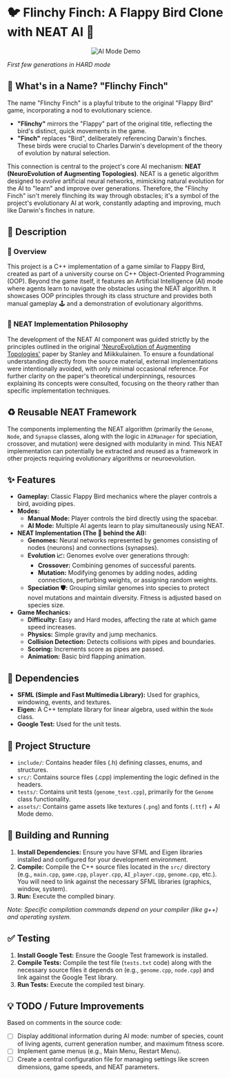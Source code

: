 # 🐦 Flinchy Finch: A Flappy Bird Clone with NEAT AI 🧬



<p align="center">
<img src="assets/ai-mode-demo.gif" alt="AI Mode Demo"/>
</p>

_First few generations in HARD mode_


## 🤔 What's in a Name? "Flinchy Finch"

The name "Flinchy Finch" is a playful tribute to the original "Flappy Bird" game, incorporating a nod to evolutionary science.
* **"Flinchy"** mirrors the "Flappy" part of the original title, reflecting the bird's distinct, quick movements in the game.
* **"Finch"** replaces "Bird", deliberately referencing Darwin's finches. These birds were crucial to Charles Darwin's development of the theory of evolution by natural selection.

This connection is central to the project's core AI mechanism: **NEAT (NeuroEvolution of Augmenting Topologies)**. NEAT is a genetic algorithm designed to *evolve* artificial neural networks, mimicking natural evolution for the AI to "learn" and improve over generations. Therefore, the "Flinchy Finch" isn't merely flinching its way through obstacles; it's a symbol of the project's evolutionary AI at work, constantly adapting and improving, much like Darwin's finches in nature.



## 📝 Description

### 📄 Overview
This project is a C++ implementation of a game similar to Flappy Bird, created as part of a university course on C++ Object-Oriented Programming (OOP). Beyond the game itself, it features an Artificial Intelligence (AI) mode where agents learn to navigate the obstacles using the NEAT algorithm. It showcases OOP principles through its class structure and provides both manual gameplay 🕹️ and a demonstration of evolutionary algorithms.

### 🧩 NEAT Implementation Philosophy
The development of the NEAT AI component was guided strictly by the principles outlined in the original ['NeuroEvolution of Augmenting Topologies'](https://nn.cs.utexas.edu/downloads/papers/stanley.ec02.pdf) paper by Stanley and Miikkulainen. To ensure a foundational understanding directly from the source material, external implementations were intentionally avoided, with only minimal occasional reference. For further clarity on the paper's theoretical underpinnings, resources explaining its concepts were consulted, focusing on the theory rather than specific implementation techniques.



## ♻️ Reusable NEAT Framework

The components implementing the NEAT algorithm (primarily the `Genome`, `Node`, and `Synapse` classes, along with the logic in `AIManager` for speciation, crossover, and mutation) were designed with modularity in mind. This NEAT implementation can potentially be extracted and reused as a framework in other projects requiring evolutionary algorithms or neuroevolution.



## ✨ Features

* **Gameplay:** Classic Flappy Bird mechanics where the player controls a bird, avoiding pipes.
* **Modes:**
    * **Manual Mode:** Player controls the bird directly using the spacebar.
    * **AI Mode:** Multiple AI agents learn to play simultaneously using NEAT.
* **NEAT Implementation (The 🧠 behind the AI):**
    * **Genomes:** Neural networks represented by genomes consisting of nodes (neurons) and connections (synapses).
    * **Evolution 📈:** Genomes evolve over generations through:
        * **Crossover:** Combining genomes of successful parents.
        * **Mutation:** Modifying genomes by adding nodes, adding connections, perturbing weights, or assigning random weights.
    * **Speciation 🛡️:** Grouping similar genomes into species to protect novel mutations and maintain diversity. Fitness is adjusted based on species size.
* **Game Mechanics:**
    * **Difficulty:** Easy and Hard modes, affecting the rate at which game speed increases.
    * **Physics:** Simple gravity and jump mechanics.
    * **Collision Detection:** Detects collisions with pipes and boundaries.
    * **Scoring:** Increments score as pipes are passed.
    * **Animation:** Basic bird flapping animation.



## 🔧 Dependencies

* **SFML (Simple and Fast Multimedia Library):** Used for graphics, windowing, events, and textures.
* **Eigen:** A C++ template library for linear algebra, used within the `Node` class.
* **Google Test:** Used for the unit tests.



## 📁 Project Structure

* `include/`: Contains header files (.h) defining classes, enums, and structures.
* `src/`: Contains source files (.cpp) implementing the logic defined in the headers.
* `tests/`: Contains unit tests (`genome_test.cpp`), primarily for the `Genome` class functionality.
* `assets/`: Contains game assets like textures (`.png`) and fonts (`.ttf`) + AI Mode demo.



## 🚀 Building and Running

1.  **Install Dependencies:** Ensure you have SFML and Eigen libraries installed and configured for your development environment.
2.  **Compile:** Compile the C++ source files located in the `src/` directory (e.g., `main.cpp`, `game.cpp`, `player.cpp`, `AI_player.cpp`, `genome.cpp`, etc.). You will need to link against the necessary SFML libraries (graphics, window, system).
3.  **Run:** Execute the compiled binary.

*Note: Specific compilation commands depend on your compiler (like g++) and operating system.*



## ✅ Testing

1.  **Install Google Test:** Ensure the Google Test framework is installed.
2.  **Compile Tests:** Compile the test file (`tests.txt` code) along with the necessary source files it depends on (e.g., `genome.cpp`, `node.cpp`) and link against the Google Test library.
3.  **Run Tests:** Execute the compiled test binary.



## 💡 TODO / Future Improvements

Based on comments in the source code:

- [ ] Display additional information during AI mode: number of species, count of living agents, current generation number, and maximum fitness score.
- [ ] Implement game menus (e.g., Main Menu, Restart Menu).
- [ ] Create a central configuration file for managing settings like screen dimensions, game speeds, and NEAT parameters.